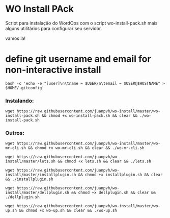 # WO Install PAck
Script para instalação do WordOps com o script wo-install-pack.sh mais alguns utilitários para configurar seu servidor.


vamos la!

# define git username and email for non-interactive install
    
```
bash -c 'echo -e "[user]\n\tname = $USER\n\temail = $USER@$HOSTNAME" > $HOME/.gitconfig'
```

### Instalando:

```
wget https://raw.githubusercontent.com/juanpvh/wo-install/master/wo-install-pack.sh && chmod +x wo-install-pack.sh && clear && ./wo-install-pack.sh
```

### Outros:

```
wget https://raw.githubusercontent.com/juanpvh/wo-install/master/wo-mr-cli.sh && chmod +x wo-mr-cli.sh && clear && ./wo-mr-cli.sh
```

```
wget https://raw.githubusercontent.com/juanpvh/wo-install/master/lets.sh && chmod +x lets.sh && clear && ./lets.sh
```

```
wget https://raw.githubusercontent.com/juanpvh/wo-install/master/installplugin.sh && chmod +x installplugin.sh && clear && ./installplugin.sh
```

```
wget https://raw.githubusercontent.com/juanpvh/wo-install/master/dellplugin.sh && chmod +x dellplugin.sh && clear && ./dellplugin.sh
```

```
wget https://raw.githubusercontent.com/juanpvh/wo-install/master/wo-up.sh && chmod +x wo-up.sh && clear && ./wo-up.sh
```
